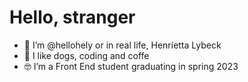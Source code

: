 # Hello, stranger

- 👋 I’m @hellohely or in real life, Henrietta Lybeck
- 💖 I like dogs, coding and coffe
- 🤓 I’m a Front End student graduating in spring 2023

<!---
hellohely/hellohely is a ✨ special ✨ repository because its `README.md` (this file) appears on your GitHub profile.
You can click the Preview link to take a look at your changes.
--->
